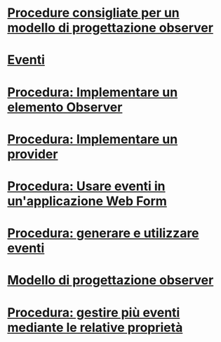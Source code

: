 # [Procedure consigliate per un modello di progettazione observer](observer-design-pattern-best-practices.md)
# [Eventi](index.md)
# [Procedura: Implementare un elemento Observer](how-to-implement-an-observer.md)
# [Procedura: Implementare un provider](how-to-implement-a-provider.md)
# [Procedura: Usare eventi in un'applicazione Web Form](how-to-consume-events-in-a-web-forms-application.md)
# [Procedura: generare e utilizzare eventi](how-to-raise-and-consume-events.md)
# [Modello di progettazione observer](observer-design-pattern.md)
# [Procedura: gestire più eventi mediante le relative proprietà](how-to-handle-multiple-events-using-event-properties.md)
